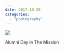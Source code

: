 ```yaml
---
date: 2017-10-29
categories: 
  - "photography"
---
```


![](images/22857922_109698763084477_4467836770431533056_n.jpg)

Alumni Day in The Mission
